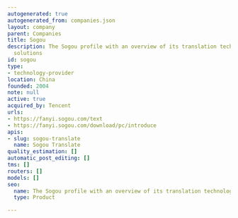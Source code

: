 ```yaml
---
autogenerated: true
autogenerated_from: companies.json
layout: company
parent: Companies
title: Sogou
description: The Sogou profile with an overview of its translation technologies and
  solutions
id: sogou
type:
- technology-provider
location: China
founded: 2004
note: null
active: true
acquired_by: Tencent
urls:
- https://fanyi.sogou.com/text
- https://fanyi.sogou.com/download/pc/introduce
apis:
- slug: sogou-translate
  name: Sogou Translate
quality_estimation: []
automatic_post_editing: []
tms: []
routers: []
models: []
seo:
  name: The Sogou profile with an overview of its translation technologies and solutions
  type: Product

---
```



